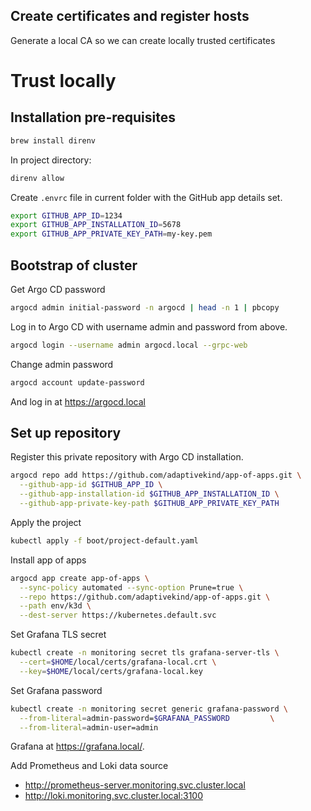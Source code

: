## Create certificates and register hosts

Generate a local CA so we can create locally trusted certificates

# Trust locally

## Installation pre-requisites

```sh
brew install direnv
```

In project directory:

```sh
direnv allow
```

Create `.envrc` file in current folder with the GitHub app details set.

```sh
export GITHUB_APP_ID=1234
export GITHUB_APP_INSTALLATION_ID=5678
export GITHUB_APP_PRIVATE_KEY_PATH=my-key.pem
```

## Bootstrap of cluster

Get Argo CD password

```sh
argocd admin initial-password -n argocd | head -n 1 | pbcopy
```

Log in to Argo CD with username admin and password from above.

```sh
argocd login --username admin argocd.local --grpc-web
```

Change admin password

```sh
argocd account update-password
```

And log in at <https://argocd.local>

## Set up repository

Register this private repository with Argo CD installation.

```sh
argocd repo add https://github.com/adaptivekind/app-of-apps.git \
  --github-app-id $GITHUB_APP_ID \
  --github-app-installation-id $GITHUB_APP_INSTALLATION_ID \
  --github-app-private-key-path $GITHUB_APP_PRIVATE_KEY_PATH
```

Apply the project

```sh
kubectl apply -f boot/project-default.yaml
```

Install app of apps

```sh
argocd app create app-of-apps \
  --sync-policy automated --sync-option Prune=true \
  --repo https://github.com/adaptivekind/app-of-apps.git \
  --path env/k3d \
  --dest-server https://kubernetes.default.svc
```

Set Grafana TLS secret

```sh
kubectl create -n monitoring secret tls grafana-server-tls \
  --cert=$HOME/local/certs/grafana-local.crt \
  --key=$HOME/local/certs/grafana-local.key
```

Set Grafana password

```sh
kubectl create -n monitoring secret generic grafana-password \
  --from-literal=admin-password=$GRAFANA_PASSWORD         \
  --from-literal=admin-user=admin
```

Grafana at <https://grafana.local/>.

Add Prometheus and Loki data source

- <http://prometheus-server.monitoring.svc.cluster.local>
- <http://loki.monitoring.svc.cluster.local:3100>


